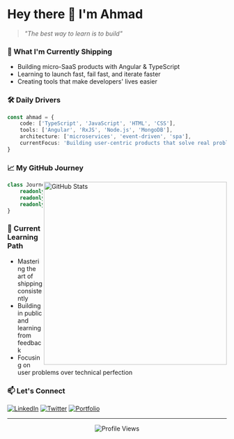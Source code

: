 # Hey there 👋 I'm Ahmad

> *"The best way to learn is to build"*

### 🚢 What I'm Currently Shipping
- Building micro-SaaS products with Angular & TypeScript
- Learning to launch fast, fail fast, and iterate faster
- Creating tools that make developers' lives easier

### 🛠️ Daily Drivers
```typescript
const ahmad = {
    code: ['TypeScript', 'JavaScript', 'HTML', 'CSS'],
    tools: ['Angular', 'RxJS', 'Node.js', 'MongoDB'],
    architecture: ['microservices', 'event-driven', 'spa'],
    currentFocus: 'Building user-centric products that solve real problems'
}
```

### 📈 My GitHub Journey
<img src="https://github-readme-stats.vercel.app/api?username=ahmedfiazjan&show_icons=true&theme=tokyonight" alt="GitHub Stats" align="right" width="420"/>

```typescript
class Journey {
    readonly description = 'Learning in public';
    readonly approach = 'Ship first, optimize later';
    readonly belief = 'Done is better than perfect';
}
```

### 🌱 Current Learning Path
- Mastering the art of shipping consistently
- Building in public and learning from feedback
- Focusing on user problems over technical perfection

### 📫 Let's Connect
[![LinkedIn](https://img.shields.io/badge/LinkedIn-%230077B5.svg?&style=flat-square&logo=linkedin&logoColor=white)](https://linkedin.com/in/ahmedfiazjaan)
[![Twitter](https://img.shields.io/badge/Twitter-%231DA1F2.svg?&style=flat-square&logo=twitter&logoColor=white)](https://twitter.com/ahmadfiazjan)
[![Portfolio](https://img.shields.io/badge/Portfolio-%23000000.svg?&style=flat-square&logo=firefox&logoColor=white)](https://ahmadfiaz.me/)

---
<p align="center">
<img src="https://komarev.com/ghpvc/?username=ahmedfiazjan&label=Profile+Views" alt="Profile Views">
</p>
